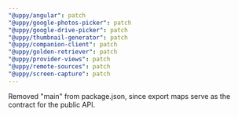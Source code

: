 ```yaml
---
"@uppy/angular": patch
"@uppy/google-photos-picker": patch
"@uppy/google-drive-picker": patch
"@uppy/thumbnail-generator": patch
"@uppy/companion-client": patch
"@uppy/golden-retriever": patch
"@uppy/provider-views": patch
"@uppy/remote-sources": patch
"@uppy/screen-capture": patch
---
```


Removed "main" from package.json, since export maps serve as the contract for the public API.
